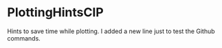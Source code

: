 # PlottingHintsCIP
Hints to save time while plotting.
I added a new line just to test the Github commands.

